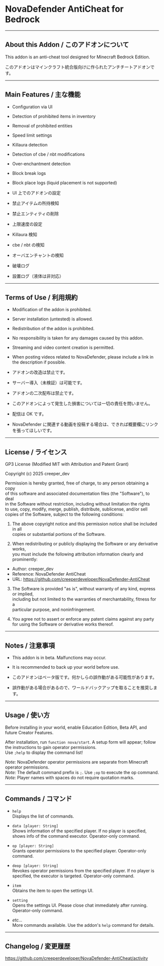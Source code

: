 # NovaDefender AntiCheat for Bedrock

---

## About this Addon / このアドオンについて

This addon is an anti-cheat tool designed for Minecraft Bedrock Edition.

このアドオンはマインクラフト統合版向けに作られたアンチチートアドオンです。

---

## Main Features / 主な機能

- Configuration via UI
- Detection of prohibited items in inventory
- Removal of prohibited entities
- Speed limit settings
- Killaura detection
- Detection of cbe / nbt modifications
- Over-enchantment detection
- Block break logs
- Block place logs (liquid placement is not supported)

- UI 上でのアドオンの設定
- 禁止アイテムの所持検知
- 禁止エンティティの削除
- 上限速度の設定
- Killaura 検知
- cbe / nbt の検知
- オーバエンチャントの検知
- 破壊ログ
- 設置ログ（液体は非対応）

---

## Terms of Use / 利用規約

- Modification of the addon is prohibited.
- Server installation (untested) is allowed.
- Redistribution of the addon is prohibited.
- No responsibility is taken for any damages caused by this addon.
- Streaming and video content creation is permitted.
- When posting videos related to NovaDefender, please include a link in the description if possible.

- アドオンの改造は禁止です。
- サーバー導入（未検証）は可能です。
- アドオンの二次配布は禁止です。
- このアドオンによって発生した損害については一切の責任を問いません。
- 配信は OK です。
- NovaDefender に関連する動画を投稿する場合は、できれば概要欄にリンクを張ってほしいです。

---

## License / ライセンス

GP3 License (Modified MIT with Attribution and Patent Grant)

Copyright (c) 2025 creeper_dev

Permission is hereby granted, free of charge, to any person obtaining a copy  
of this software and associated documentation files (the "Software"), to deal  
in the Software without restriction, including without limitation the rights  
to use, copy, modify, merge, publish, distribute, sublicense, and/or sell  
copies of the Software, subject to the following conditions:

1. The above copyright notice and this permission notice shall be included in all  
   copies or substantial portions of the Software.

2. When redistributing or publicly displaying the Software or any derivative works,  
   you must include the following attribution information clearly and prominently:

- Author: creeper_dev
- Reference: NovaDefender AntiCheat
- URL: https://github.com/creeperdeveloper/NovaDefender-AntiCheat

3. The Software is provided "as is", without warranty of any kind, express or implied,  
   including but not limited to the warranties of merchantability, fitness for a  
   particular purpose, and noninfringement.

4. You agree not to assert or enforce any patent claims against any party  
   for using the Software or derivative works thereof.

---

## Notes / 注意事項

- This addon is in beta. Malfunctions may occur.
- It is recommended to back up your world before use.

- このアドオンはベータ版です。何かしらの誤作動がある可能性があります。
- 誤作動がある場合があるので、ワールドバックアップを取ることを推奨します。

---

## Usage / 使い方

Before installing in your world, enable Education Edition, Beta API, and future Creator Features.

After installation, run `function nova/start`. A setup form will appear; follow the instructions to gain operator permissions.  
Use `;help` to display the command list!

_Note:_ NovaDefender operator permissions are separate from Minecraft operator permissions.  
_Note:_ The default command prefix is `;`. Use `;op` to execute the op command.  
_Note:_ Player names with spaces do not require quotation marks.

---

## Commands / コマンド

- `help`  
  Displays the list of commands.

- `data [player: String]`  
  Shows information of the specified player. If no player is specified, shows info of the command executor. Operator-only command.

- `op [player: String]`  
  Grants operator permissions to the specified player. Operator-only command.

- `deop [player: String]`  
  Revokes operator permissions from the specified player. If no player is specified, the executor is targeted. Operator-only command.

- `item`  
  Obtains the item to open the settings UI.

- `setting`  
  Opens the settings UI. Please close chat immediately after running. Operator-only command.

- _etc..._  
  More commands available. Use the addon's `help` command for details.

---

## Changelog / 変更履歴

https://github.com/creeperdeveloper/NovaDefender-AntiCheat/activity
